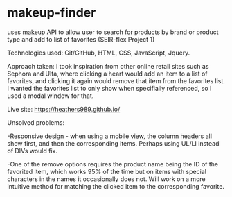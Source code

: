 # makeup-finder
uses makeup API to allow user to search for products by brand or product type and add to list of favorites
 (SEIR-flex Project 1)
 
 Technologies used: Git/GitHub, HTML, CSS, JavaScript, Jquery.
 
Approach taken: I took inspiration from other online retail sites such as Sephora and Ulta, where clicking a heart would add an item to a list of favorites, and clicking it again would remove that item from the favorites list. I wanted the favorites list to only show when specifially referenced, so I used a modal window for that. 

Live site: https://heathers989.github.io/

Unsolved problems: 

-Responsive design - when using a mobile view, the column headers all show first, and then the corresponding items. Perhaps using UL/LI instead of DIVs would fix. 

-One of the remove options requires the product name being the ID of the favorited item, which works 95% of the time but on items with special characters in the names it occasionally does not. Will work on a more intuitive method for matching the clicked item to the corresponding favorite.
